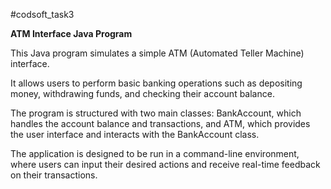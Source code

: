 #codsoft_task3

**ATM Interface Java Program**

This Java program simulates a simple ATM (Automated Teller Machine) interface. 

It allows users to perform basic banking operations such as depositing money, withdrawing funds, and checking their account balance. 

The program is structured with two main classes: BankAccount, which handles the account balance and transactions, and ATM, which provides the user interface and interacts with the BankAccount class. 

The application is designed to be run in a command-line environment, where users can input their desired actions and receive real-time feedback on their transactions.
